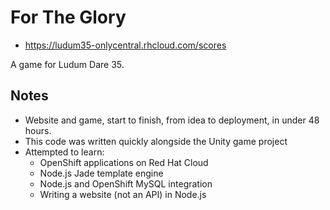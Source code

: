 # For The Glory

* https://ludum35-onlycentral.rhcloud.com/scores

A game for Ludum Dare 35.

## Notes

* Website and game, start to finish, from idea to deployment, in under 48 hours.
* This code was written quickly alongside the Unity game project
* Attempted to learn:
  * OpenShift applications on Red Hat Cloud
  * Node.js Jade template engine
  * Node.js and OpenShift MySQL integration
  * Writing a website (not an API) in Node.js
